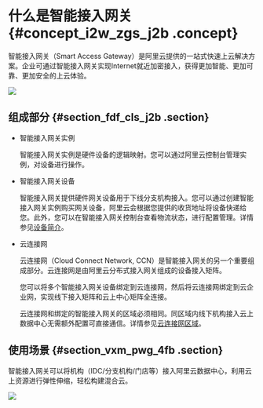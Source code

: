 # 什么是智能接入网关 {#concept_i2w_zgs_j2b .concept}

智能接入网关（Smart Access Gateway）是阿里云提供的一站式快速上云解决方案。企业可通过智能接入网关实现Internet就近加密接入，获得更加智能、更加可靠、更加安全的上云体验。

![](http://static-aliyun-doc.oss-cn-hangzhou.aliyuncs.com/assets/img/15401/15489900206804_zh-CN.png)

## 组成部分 {#section_fdf_cls_j2b .section}

-   智能接入网关实例

    智能接入网关实例是硬件设备的逻辑映射。您可以通过阿里云控制台管理实例，对设备进行操作。

-   智能接入网关设备

    智能接入网关提供硬件网关设备用于下线分支机构接入。您可以通过创建智能接入网关实例购买网关设备，阿里云会根据您提供的收货地址将设备快递给您。此外，您可以在智能接入网关控制台查看物流状态，进行配置管理。详情参见[设备简介](intl.zh-CN/产品简介/智能接入网关设备/设备简介.md#)。

-   云连接网

    云连接网（Cloud Connect Network, CCN）是智能接入网关的另一个重要组成部分。云连接网是由阿里云分布式接入网关组成的设备接入矩阵。

    您可以将多个智能接入网关设备绑定到云连接网，然后将云连接网绑定到云企业网，实现线下接入矩阵和云上中心矩阵全连接。

    云连接网和绑定的智能接入网关的区域必须相同。同区域内线下机构接入云上数据中心无需额外配置可直接通信。详情参见[云连接网区域](../../../../../intl.zh-CN/控制台配置指南/管理云连接网/云连接网介绍.md#)。


## 使用场景 {#section_vxm_pwg_4fb .section}

智能接入网关可以将机构（IDC/分支机构/门店等）接入阿里云数据中心，利用云上资源进行弹性伸缩，轻松构建混合云。

![](http://static-aliyun-doc.oss-cn-hangzhou.aliyuncs.com/assets/img/15401/154899002021212_zh-CN.png)

